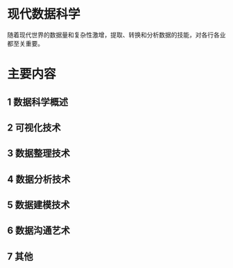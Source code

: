 # 现代数据科学

随着现代世界的数据量和复杂性激增，提取、转换和分析数据的技能，对各行各业都至关重要。

# 主要内容

## 1 数据科学概述

## 2 可视化技术

## 3 数据整理技术

## 4 数据分析技术

## 5 数据建模技术

## 6 数据沟通艺术

## 7 其他

